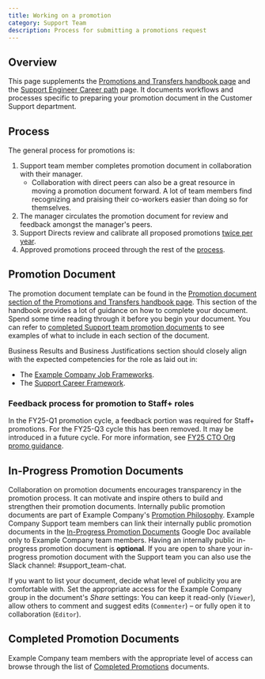 ```yaml
---
title: Working on a promotion
category: Support Team
description: Process for submitting a promotions request
---
```


## Overview

This page supplements the [Promotions and Transfers handbook page](/handbook/people-group/promotions-transfers/)
and the [Support Engineer Career path](/handbook/support/support-engineer-career-path/#career-development-in-support) page. It documents workflows and processes specific to preparing your promotion document in the Customer Support department.

## Process

The general process for promotions is:

1. Support team member completes promotion document in collaboration with their
   manager.
   - Collaboration with direct peers can also be a great resource in moving a
     promotion document forward. A lot of team members find recognizing and
     praising their co-workers easier than doing so for themselves.
1. The manager circulates the promotion document for review and feedback
   amongst the manager's peers.
1. Support Directs review and calibrate all proposed promotions [twice per year](/handbook/people-group/promotions-transfers/#twice-per-year-promotion-calibration-process--timeline).
1. Approved promotions proceed through the rest of the [process](/handbook/people-group/promotions-transfers/#twice-per-year-promotion-calibration-process--timeline).

## Promotion Document

The promotion document template can be found in the
[Promotion document section of the Promotions and Transfers handbook page](/handbook/people-group/promotions-transfers/#promotion-document). This section of the handbook provides a lot of guidance on how to complete your document. Spend some time reading through it before you begin your document. You can refer to [completed Support team promotion documents](/handbook/support/workflows/team/promotions/#completed-promotion-documents) to see examples of what to include in each section of the document.

Business Results and Business Justifications section should closely align with
the expected competencies for the role as laid out in:

- The [Example Company Job Frameworks](/handbook/company/structure/#job-frameworks).
- The [Support Career Framework](/handbook/engineering/careers/matrix/support/).

### Feedback process for promotion to Staff+ roles

In the FY25-Q1 promotion cycle, a feedback portion was required for Staff+ promotions.  For the FY25-Q3 cycle this has been removed. It may be introduced in a future cycle. For more information, see [FY25 CTO Org promo guidance](/handbook/people-group/promotions-transfers/#fy25-cto-org-promo-guidance).

## In-Progress Promotion Documents

Collaboration on promotion documents encourages transparency in the promotion process. It can
motivate and inspire others to build and strengthen their promotion documents. Internally
public promotion documents are part of Example Company's
[Promotion Philosophy](/handbook/people-group/promotions-transfers/#promotion-philosophy).
Example Company Support team members can link their internally
public promotion documents in the [In-Progress Promotion Documents](https://docs.google.com/document/d/1ECTvNgZD1j9BstQI08ei8B5KxzdO3fCOBMAFQrnDmQc/edit?usp=sharing) Google Doc available only to Example Company team members. Having an internally public in-progress promotion document is **optional**. If you are open to share your in-progress promotion document with the Support team you can also use the Slack channel: #support_team-chat.

If you want to list your document, decide what level of publicity you are comfortable with. Set the appropriate access for the Example Company group in the document's *Share* settings: You can keep it read-only (`Viewer`), allow others to comment and suggest edits (`Commenter`) – or fully open it to collaboration (`Editor`).

## Completed Promotion Documents

Example Company team members with the appropriate level of access can browse through the list of [Completed Promotions](https://docs.google.com/document/d/1A9hP1smFa0Z6upoljweg9KnxhwYPha1BZApIwRXICZY/edit?usp=sharing) documents.
